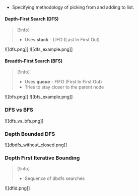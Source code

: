 - Specifying methodology of picking from and adding to list.

#### Depth-First Search (DFS)

> [!info] 
> - Uses **stack** - LIFO (Last In First Out) 

![[dfs.png]]
![[dfs_example.png]]
#### Breadth-First Search (BFS)

> [!info] 
> - Uses **queue** - FIFO (First In First Out) 
> - Tries to stay closer to the parent node

![[bfs.png]]
![[bfs_example.png]]

### DFS vs BFS
![[dfs_vs_bfs.png]]

### Depth Bounded DFS

![[dbdfs_without_closed.png]]

### Depth First Iterative Bounding

> [!info] 
> - Sequence of dbdfs searches  

![[dfid.png]]